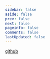 ```yaml
---
sidebar: false
aside: false
prev: false
next: false
pageinfo: false
comments: false
lastUpdated: false
---
```


[github](@:https://github.com)